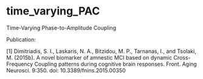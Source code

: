 # time_varying_PAC
Time-Varying Phase-to-Amplitude Coupling

Publication:

[1] Dimitriadis, S. I., Laskaris, N. A., Bitzidou, M. P., Tarnanas, I., and Tsolaki, M. (2015b). A novel biomarker of amnestic MCI based on dynamic Cross-Frequency Coupling patterns during cognitive brain responses. Front. Aging Neurosci. 9:350. doi: 10.3389/fnins.2015.00350
